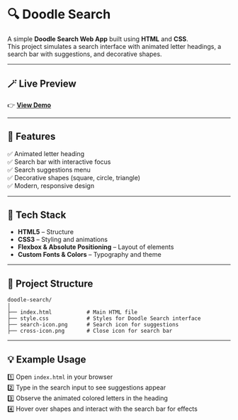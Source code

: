 # 🔍 Doodle Search

A simple **Doodle Search Web App** built using **HTML** and **CSS**.  
This project simulates a search interface with animated letter headings, a search bar with suggestions, and decorative shapes.

---

## 🪄 Live Preview

👉 **[View Demo](https://doodle-search-html-css.netlify.app/)**  

---

## 🚀 Features

✅ Animated letter heading  
✅ Search bar with interactive focus  
✅ Search suggestions menu  
✅ Decorative shapes (square, circle, triangle)  
✅ Modern, responsive design  

---

## 🧩 Tech Stack

- **HTML5** – Structure  
- **CSS3** – Styling and animations  
- **Flexbox & Absolute Positioning** – Layout of elements  
- **Custom Fonts & Colors** – Typography and theme  

---

## 📁 Project Structure

```
doodle-search/
│
├── index.html           # Main HTML file
├── style.css            # Styles for Doodle Search interface
├── search-icon.png      # Search icon for suggestions
├── cross-icon.png       # Close icon for search bar
```

---

## 💡 Example Usage

1️⃣ Open `index.html` in your browser  
2️⃣ Type in the search input to see suggestions appear  
3️⃣ Observe the animated colored letters in the heading  
4️⃣ Hover over shapes and interact with the search bar for effects  
